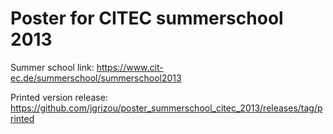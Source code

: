 Poster for CITEC summerschool 2013
==============================

Summer school link: https://www.cit-ec.de/summerschool/summerschool2013

Printed version release: https://github.com/jgrizou/poster_summerschool_citec_2013/releases/tag/printed
